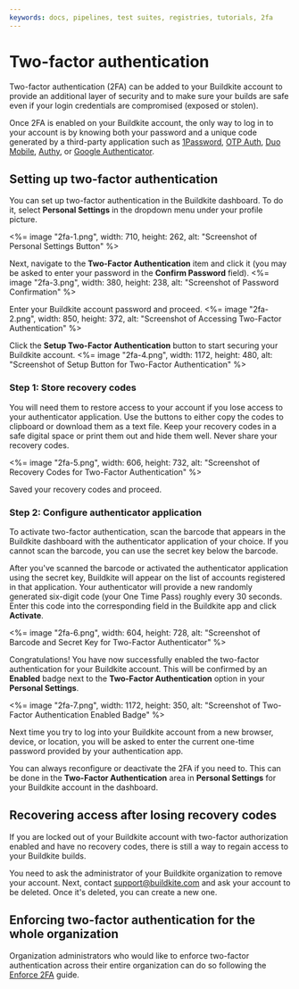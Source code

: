 ```yaml
---
keywords: docs, pipelines, test suites, registries, tutorials, 2fa
---
```


# Two-factor authentication

Two-factor authentication (2FA) can be added to your Buildkite account to provide an additional layer of security and to make sure your builds are safe even if your login credentials are compromised (exposed or stolen).

Once 2FA is enabled on your Buildkite account, the only way to log in to your account is by knowing both your password and a unique code generated by a third-party application such as [1Password], [OTP Auth], [Duo Mobile], [Authy], or [Google Authenticator].

## Setting up two-factor authentication

You can set up two-factor authentication in the Buildkite dashboard. To do it, select **Personal Settings** in the dropdown menu under your profile picture.

<%= image "2fa-1.png", width: 710, height: 262, alt: "Screenshot of Personal Settings Button" %>

Next, navigate to the **Two-Factor Authentication** item and click it (you may be asked to enter your password in the **Confirm Password** field).
<%= image "2fa-3.png", width: 380, height: 238, alt: "Screenshot of Password Confirmation" %>

Enter your Buildkite account password and proceed.
<%= image "2fa-2.png", width: 850, height: 372, alt: "Screenshot of Accessing Two-Factor Authentication" %>

Click the **Setup Two-Factor Authentication** button to start securing your Buildkite account.
<%= image "2fa-4.png", width: 1172, height: 480, alt: "Screenshot of Setup Button for Two-Factor Authentication" %>

### Step 1: Store recovery codes

You will need them to restore access to your account if you lose access to your authenticator application. Use the buttons to either copy the codes to clipboard or download them as a text file. Keep your recovery codes in a safe digital space or print them out and hide them well. Never share your recovery codes.

<%= image "2fa-5.png", width: 606, height: 732, alt: "Screenshot of Recovery Codes for Two-Factor Authentication" %>

Saved your recovery codes and proceed.

### Step 2: Configure authenticator application

To activate two-factor authentication, scan the barcode that appears in the Buildkite dashboard with the authenticator application of your choice. If you cannot scan the barcode, you can use the secret key below the barcode.

After you've scanned the barcode or activated the authenticator application using the secret key, Buildkite will appear on the list of accounts registered in that application. Your authenticator will provide a new randomly generated six-digit code (your One Time Pass) roughly every 30 seconds. Enter this code into the corresponding field in the Buildkite app and click **Activate**.

<%= image "2fa-6.png", width: 604, height: 728, alt: "Screenshot of Barcode and Secret Key for Two-Factor Authenticator" %>

Congratulations! You have now successfully enabled the two-factor authentication for your Buildkite account. This will be confirmed by an **Enabled** badge next to the **Two-Factor Authentication** option in your **Personal Settings**.

<%= image "2fa-7.png", width: 1172, height: 350, alt: "Screenshot of Two-Factor Authentication Enabled Badge" %>

Next time you try to log into your Buildkite account from a new browser, device, or location, you will be asked to enter the current one-time password provided by your authentication app.

You can always reconfigure or deactivate the 2FA if you need to. This can be done in the **Two-Factor Authentication** area in **Personal Settings** for your Buildkite account in the dashboard.

## Recovering access after losing recovery codes

If you are locked out of your Buildkite account with two-factor authorization enabled and have no recovery codes, there is still a way to regain access to your Buildkite builds.

You need to ask the administrator of your Buildkite organization to remove your account. Next, contact support@buildkite.com and ask your account to be deleted. Once it's deleted, you can create a new one.

## Enforcing two-factor authentication for the whole organization

Organization administrators who would like to enforce two-factor authentication
across their entire organization can do so following the [Enforce 2FA](/docs/platform/team-management/enforce-2fa) guide.

[1Password]: <https://support.1password.com/one-time-passwords/>
[OTP Auth]: <https://cooperrs.de/otpauth.html>
[Authy]: <https://authy.com/>
[Duo Mobile]: <https://duo.com/product/multi-factor-authentication-mfa/two-factor-authentication-2fa>
[Google Authenticator]: <https://www.google.com/landing/2step/>
